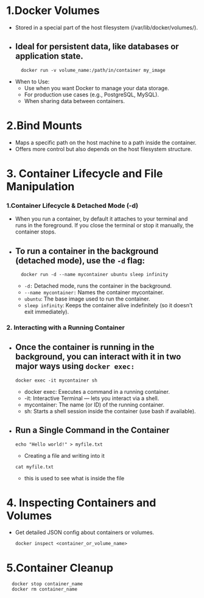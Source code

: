 # 1.Docker Volumes
- Stored in a special part of the host filesystem (/var/lib/docker/volumes/).
- Ideal for persistent data, like databases or application state.
    -   
  ```
    docker run -v volume_name:/path/in/container my_image
  ```
- When to Use:
  - Use when  you want Docker to manage your data storage.
  - For production use cases (e.g., PostgreSQL, MySQL).
  - When sharing data between containers.
 
# 2.Bind Mounts
  - Maps a specific path on the host machine to a path inside the container.
  - Offers more control but also depends on the host filesystem structure.


# 3. Container Lifecycle and File Manipulation 

  ### 1.Container Lifecycle & Detached Mode (-d)
   - When you run a container, by default it attaches to your terminal and runs in the foreground. If you close the terminal or stop it manually, the container stops.
   - To run a container in the background (detached mode), use the `-d` flag:
     -
     ```
       docker run -d --name mycontainer ubuntu sleep infinity
     ```
     + `-d:` Detached mode, runs the container in the background.
     + `--name mycontainer:` Names the container mycontainer.
     + `ubuntu`: The base image used to run the container.
     + `sleep infinity`: Keeps the container alive indefinitely (so it doesn't exit immediately).

  ### 2. Interacting with a Running Container 
   - Once the container is running in the background, you can interact with it in two major ways using `docker exec:`
      -
      ```
      docker exec -it mycontainer sh
      ```
      + docker exec: Executes a command in a running container.
      + -it: Interactive Terminal — lets you interact via a shell.
      + mycontainer: The name (or ID) of the running container.
      + sh: Starts a shell session inside the container (use bash if available).
      
  - Run a Single Command in the Container
     -
      ```
      echo "Hello world!" > myfile.txt
      ```
      + Creating a file and writing into it
      ```
      cat myfile.txt
      ```
      + this is used to see what is inside the file

# 4. Inspecting Containers and Volumes
 - Get detailed JSON config about containers or volumes.
   ```
   docker inspect <container_or_volume_name>
   ```
# 5.Container Cleanup
 ```
   docker stop container_name
   docker rm container_name
```
